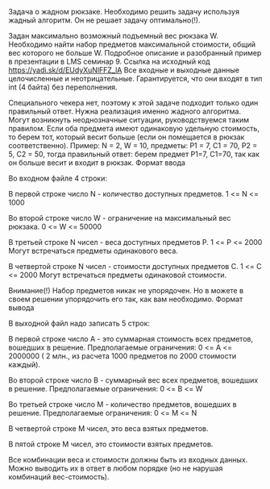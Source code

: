 

Задача о жадном рюкзаке. Необходимо решить задачу используя жадный алгоритм. Он не решает задачу оптимально(!).

Задан максимально возможный подъемный вес рюкзака W. Необходимо найти набор предметов максимальной стоимости, общий вес которого не больше W. Подробное описание и разобранный пример в презентации в LMS семинар 9. Ссылка на исходный код https://yadi.sk/d/EUdyXuNlFFZ_lA
Все входные и выходные данные целочисленные и неотрицательные. Гарантируется, что они входят в тип int (4 байта) без переполнения.

Специального чекера нет, поэтому к этой задаче подходит только один правильный ответ. Нужна реализация именно жадного алгоритма. Могут возникнуть неоднозначные ситуации, руководствуемся таким правилом. Если оба предмета имеют одинаковую удельную стоимость, то берем тот, который весит больше (если он помещается в рюкзак соответственно). Пример: N = 2, W = 10, предметы: P1 = 7, C1 = 70, P2 = 5, C2 = 50, тогда правильный ответ: берем предмет P1=7, C1=70, так как он больше весит и входит в рюкзак.
Формат ввода

Во входном файле 4 строки:

В первой строке число N - количество доступных предметов. 1 <= N <= 1000

Во второй строке число W - ограничение на максимальный вес рюкзака. 0 <= W <= 50000

В третьей строке N чисел - веса доступных предметов P. 1 <= P <= 2000 Могут встречаться предметы одинакового веса.

В четвертой строке N чисел - стоимости доступных предметов C. 1 <= С <= 2000 Могут встречаться предметы одинаковой стоимости.

Внимание(!) Набор предметов никак не упорядочен. Но в можете в своем решении упорядочить его так, как вам необходимо.
Формат вывода

В выходной файл надо записать 5 строк:

В первой строке число A - это суммарная стоимость всех предметов, вошедших в решение. Предполагаемые ограничения: 0 <= A <= 2000000 ( 2 млн., из расчета 1000 предметов по 2000 стоимости каждый).

Во второй строке число B - суммарный вес всех предметов, вошедших в решение. Предполагаемые ограничения: 0 <= B <= W

Во третьей строке число M - количество предметов, вошедших в решение. Предполагаемые ограничения: 0 <= M <= N

В четвертой строке M чисел, это веса взятых предметов.

В пятой строке M чисел, это стоимости взятых предметов.

Все комбинации веса и стоимости должны быть из входных данных. Можно выводить их в ответ в любом порядке (но не нарушая комбинаций вес-стоимость).
